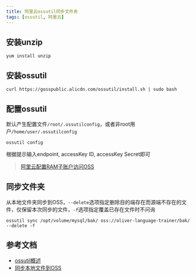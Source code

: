 ```yaml
---
title: 阿里云ossutil同步文件夹
tags: [ossutil, 阿里云]
---
```


## 安装unzip

```shell
yum install unzip
```

## 安装ossutil

```shell
curl https://gosspublic.alicdn.com/ossutil/install.sh | sudo bash
```

## 配置ossutil

默认产生配置文件`/root/.ossutilconfig`，或者非root用户`/home/user/.ossutilconfig`

```shell
ossutil config
```

根据提示输入endpoint, accessKey ID, accessKey Secret即可

>[阿里云配置RAM子账户访问OSS](https://blog.oliverclio.com/2022/12/01/%E9%98%BF%E9%87%8C%E4%BA%91%E9%85%8D%E7%BD%AERAM%E5%AD%90%E8%B4%A6%E6%88%B7%E8%AE%BF%E9%97%AEOSS.html)

## 同步文件夹

从本地文件夹同步到OSS，`--delete`选项指定删除目的端存在而源端不存在的文件，仅保留本次同步的文件，`-f`选项指定覆盖已存在文件时不问询

```shell
ossutil sync /opt/volume/mysql/bak/ oss://oliver-language-trainer/bak/ --delete -f
```

## 参考文档

* [ossutil概述](https://help.aliyun.com/document_detail/50452.html?spm=a2c4g.11186623.0.0.9e36443fVKBjMq)
* [同步本地文件到OSS](https://help.aliyun.com/document_detail/193394.htm?spm=a2c4g.11186623.0.0.d6d87786CGbBzc#concept-1963827)